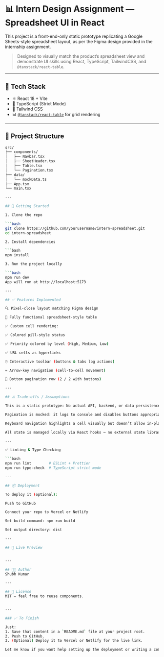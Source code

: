 # 📊 Intern Design Assignment — Spreadsheet UI in React

This project is a front-end-only static prototype replicating a Google Sheets-style spreadsheet layout, as per the Figma design provided in the internship assignment.

> Designed to visually match the product’s spreadsheet view and demonstrate UI skills using React, TypeScript, TailwindCSS, and `@tanstack/react-table`.

---

## 🔧 Tech Stack

- ⚛️ React 18 + Vite
- 📘 TypeScript (Strict Mode)
- 💨 Tailwind CSS
- 📊 [`@tanstack/react-table`](https://tanstack.com/table/v8) for grid rendering

---

## 📂 Project Structure

```bash
src/
├── components/
│   ├── Navbar.tsx
│   ├── SheetHeader.tsx
│   ├── Table.tsx
│   └── Pagination.tsx
├── data/
│   └── mockData.ts
├── App.tsx
└── main.tsx

---

## 🚀 Getting Started

1. Clone the repo

```bash
git clone https://github.com/yourusername/intern-spreadsheet.git
cd intern-spreadsheet

2. Install dependencies

```bash
npm install

3. Run the project locally

```bash
npm run dev
App will run at http://localhost:5173

---

## ✅ Features Implemented

🔍 Pixel-close layout matching Figma design

🧮 Fully functional spreadsheet-style table

✅ Custom cell rendering:

✅ Colored pill-style status

✅ Priority colored by level (High, Medium, Low)

✅ URL cells as hyperlinks

🖱️ Interactive toolbar (buttons & tabs log actions)

⌨️ Arrow-key navigation (cell-to-cell movement)

📄 Bottom pagination row (2 / 2 with buttons)

---

## ⚠️ Trade-offs / Assumptions

This is a static prototype: No actual API, backend, or data persistence.

Pagination is mocked: it logs to console and disables buttons appropriately but does not manage real data pages.

Keyboard navigation highlights a cell visually but doesn’t allow in-place editing.

All state is managed locally via React hooks — no external state libraries are used.

---

✅ Linting & Type Checking

```bash
npm run lint        # ESLint + Prettier
npm run type-check  # TypeScript strict mode

---

## 📦 Deployment

To deploy it (optional):

Push to GitHub

Connect your repo to Vercel or Netlify

Set build command: npm run build

Set output directory: dist

---

## 📎 Live Preview


---

## 🧑‍💻 Author
Shubh Kumar

---

## 🐙 License
MIT — feel free to reuse components.


---

### ✅ To Finish

Just:
1. Save that content in a `README.md` file at your project root.
2. Push to GitHub.
3. (Optional) Deploy it to Vercel or Netlify for the live link.

Let me know if you want help setting up the deployment or writing a commit history summary!



